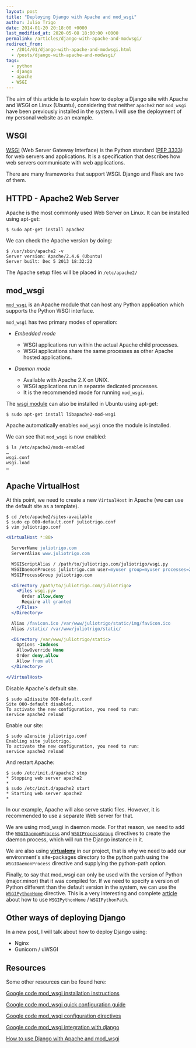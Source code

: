 ```yaml
---
layout: post
title: "Deploying Django with Apache and mod_wsgi"
author: Julio Trigo
date: 2014-01-20 20:18:00 +0000
last_modified_at: 2020-05-08 18:00:00 +0000
permalink: /articles/django-with-apache-and-modwsgi/
redirect_from:
  - /2014/01/django-with-apache-and-modwsgi.html
  - /posts/django-with-apache-and-modwsgi/
tags:
  - python
  - django
  - apache
  - WSGI
---
```


The aim of this article is to explain how to deploy a Django site with Apache and WSGI on Linux (Ubuntu), considering that neither `apache2` nor `mod_wsgi` have been previously installed in the system. I will use the deployment of my personal website as an example.
<!--more-->
## WSGI

[WSGI](https://wsgi.readthedocs.io) (Web Server Gateway Interface) is the Python standard ([PEP 3333](https://www.python.org/dev/peps/pep-3333/)) for web servers and applications. It is a specification that describes how web servers communicate with web applications.

There are many frameworks that support WSGI. Django and Flask are two of them.

## HTTPD - Apache2 Web Server

Apache is the most commonly used Web Server on Linux. It can be installed using apt-get:

```shell
$ sudo apt-get install apache2
```

We can check the Apache version by doing:

```shell
$ /usr/sbin/apache2 -v
Server version: Apache/2.4.6 (Ubuntu)
Server built: Dec 5 2013 18:32:22
```

The Apache setup files will be placed in `/etc/apache2/`

## mod_wsgi

[`mod_wsgi`](https://code.google.com/archive/p/modwsgi/) is an Apache module that can host any Python application which supports the Python WSGI interface.

`mod_wsgi` has two primary modes of operation:

* *Embedded mode*
  *  WSGI applications run within the actual Apache child processes.
  * WSGI applications share the same processes as other Apache hosted applications.

* *Daemon mode*
  * Available with Apache 2.X on UNIX.
  * WSGI applications run in separate dedicated processes.
  * It is the recommended mode for running `mod_wsgi`.

The [wsgi module](https://packages.debian.org/unstable/python/libapache2-mod-wsgi) can also be installed in Ubuntu using apt-get:

```shell
$ sudo apt-get install libapache2-mod-wsgi
```

Apache automatically enables `mod_wsgi` once the module is installed.

We can see that `mod_wsgi` is now enabled:

```shell
$ ls /etc/apache2/mods-enabled
…
wsgi.conf
wsgi.load
…
```

## Apache VirtualHost

At this point, we need to create a new `VirtualHost` in Apache (we can use the default site as a template).

```shell
$ cd /etc/apache2/sites-available
$ sudo cp 000-default.conf juliotrigo.conf
$ vim juliotrigo.conf
```


```apache
<VirtualHost *:80>

  ServerName juliotrigo.com
  ServerAlias www.juliotrigo.com

  WSGIScriptAlias / /path/to/juliotrigo.com/juliotrigo/wsgi.py
  WSGIDaemonProcess juliotrigo.com user=myuser group=myuser processes=2 threads=15 python-path=/path/to/juliotrigo.com:/home/myuser/.virtualenvs/juliotrigo/lib/python2.7/site-packages
  WSGIProcessGroup juliotrigo.com

  <Directory /path/to/juliotrigo.com/juliotrigo>
    <Files wsgi.py>
      Order allow,deny
      Require all granted
    </Files>
  </Directory>

  Alias /favicon.ico /var/www/juliotrigo/static/img/favicon.ico
  Alias /static/ /var/www/juliotrigo/static/

  <Directory /var/www/juliotrigo/static>
    Options -Indexes
    AllowOverride None
    Order deny,allow
    Allow from all
  </Directory>

</VirtualHost>
```


Disable Apache´s default site.

```shell
$ sudo a2dissite 000-default.conf
Site 000-default disabled.
To activate the new configuration, you need to run:
service apache2 reload
```

Enable our site:

```shell
$ sudo a2ensite juliotrigo.conf
Enabling site juliotrigo.
To activate the new configuration, you need to run:
service apache2 reload
```

And restart Apache:

```shell
$ sudo /etc/init.d/apache2 stop
* Stopping web server apache2
*
$ sudo /etc/init.d/apache2 start
* Starting web server apache2
*
```

In our example, Apache will also serve static files. However, it is recommended to use a separate Web server for that.

We are using mod_wsgi in daemon mode. For that reason, we need to add the [`WSGIDaemonProcess`](https://code.google.com/archive/p/modwsgi/wikis/ConfigurationDirectives.wiki#WSGIDaemonProcess) and [`WSGIProcessGroup`](https://code.google.com/archive/p/modwsgi/wikis/ConfigurationDirectives.wiki#WSGIProcessGroup) directives to create the daemon process, which will run the Django instance in it.

We are also using [**virtualenv**](https://virtualenv.pypa.io) in our project, that is why we need to add our environment's site-packages directory to the python path using the `WSGIDaemonProcess` directive and supplying the python-path option.

Finally, to say that mod_wsgi can only be used with the version of Python (major.minor) that it was compiled for. If we need to specify a version of Python different than the default version in the system, we can use the [`WSGIPythonHome`](https://modwsgi.readthedocs.io/en/latest/configuration-directives/WSGIPythonHome.html) directive. This is a very interesting and complete [article](https://groups.google.com/forum/#!topic/modwsgi/Rmgj8IcHC18) about how to use `WSGIPythonHome` / `WSGIPythonPath`.

## Other ways of deploying Django

In a new post, I will talk about how to deploy Django using:
* Nginx
* Gunicorn / uWSGI

## Resources

Some other resources can be found here:

[Google code mod_wsgi installation instructions](https://code.google.com/p/modwsgi/wiki/InstallationInstructions)

[Google code mod_wsgi quick configuration guide](https://code.google.com/p/modwsgi/wiki/QuickConfigurationGuide)

[Google code mod_wsgi configuration directives](https://code.google.com/p/modwsgi/wiki/ConfigurationDirectives)

[Google code mod_wsgi integration with django](https://code.google.com/p/modwsgi/wiki/IntegrationWithDjango)

[How to use Django with Apache and mod_wsgi](https://docs.djangoproject.com/en/dev/howto/deployment/wsgi/modwsgi/)

